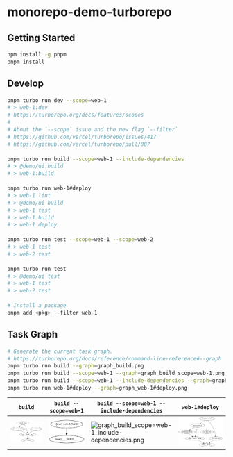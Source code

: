 # monorepo-demo-turborepo

## Getting Started

```sh
npm install -g pnpm
pnpm install
```

## Develop

```sh
pnpm turbo run dev --scope=web-1
# > web-1:dev
# https://turborepo.org/docs/features/scopes
# 
# About the `--scope` issue and the new flag `--filter`
# https://github.com/vercel/turborepo/issues/417
# https://github.com/vercel/turborepo/pull/887

pnpm turbo run build --scope=web-1 --include-dependencies
# > @demo/ui:build
# > web-1:build

pnpm turbo run web-1#deploy
# > web-1 lint
# > @demo/ui build
# > web-1 test
# > web-1 build
# > web-1 deploy

pnpm turbo run test --scope=web-1 --scope=web-2
# > web-1 test
# > web-2 test

pnpm turbo run test
# > @demo/ui test
# > web-1 test
# > web-2 test

# Install a package
pnpm add <pkg> --filter web-1
```

## Task Graph

```sh
# Generate the current task graph.
# https://turborepo.org/docs/reference/command-line-reference#--graph
pnpm turbo run build --graph=graph_build.png
pnpm turbo run build --scope=web-1 --graph=graph_build_scope=web-1.png
pnpm turbo run build --scope=web-1 --include-dependencies --graph=graph_build_scope=web-1_include-dependencies.png
pnpm turbo run web-1#deploy --graph=graph_web-1#deploy.png
```

|`build`|`build --scope=web-1`|`build --scope=web-1 --include-dependencies`|`web-1#deploy`|
|--|--|--|--|
|![graph_build.png](https://raw.githubusercontent.com/ryotah/monorepo-demo-turborepo/main/graph_build.png)|![graph_build_scope=web-1.png](https://raw.githubusercontent.com/ryotah/monorepo-demo-turborepo/main/graph_build_scope=web-1.png)|![graph_build_scope=web-1_include-dependencies.png](https://raw.githubusercontent.com/ryotah/monorepo-demo-turborepo/main/graph_build_scope=web-1_include-dependencies.png)|![graph_web-1#deploy.png](https://raw.githubusercontent.com/ryotah/monorepo-demo-turborepo/main/graph_web-1%23deploy.png)|
